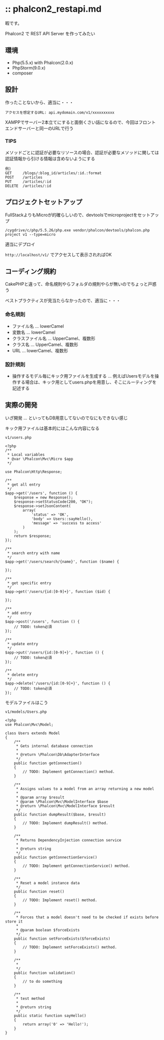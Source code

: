 :: phalcon2_restapi.md
===

暇です。

Phalcon2 で REST API Server を作ってみたい

## 環境

- Php(5.5.x) with Phalcon(2.0.x)
- PhpStorm(9.0.x)
- composer

## 設計

作ったことないから、適当に・・・

```
アクセスを想定するURL: api.mydomain.com/v1/xxxxxxxxxx
```

XAMPPでサーバー2本立てにすると面倒くさい話になるので、今回はフロントエンドサーバーと同一のURLで行う

### TIPS

メソッドごとに認証が必要なリソースの場合、認証が必要なメソッドに関しては認証情報から引ける情報は含めないようにする

```
例)
GET     /blogs/:blog_id/articles/:id.:format
POST    /articles
PUT     /articles/:id
DELETE  /articles/:id
```

## プロジェクトセットアップ

FullStackよりもMicroが的確らしいので、devtoolsでmicroprojectをセットアップ

```
/cygdrive/c/php/5.5.26/php.exe vendor/phalcon/devtools/phalcon.php project v1 --type=micro
```

適当にデプロイ

`http://localhost/v1/` でアクセスして表示されればOK

## コーディング規約

CakePHPと違って、命名規則やらフォルダの規則やらが無いのでちょっと戸惑う

ベストプラクティスが見当たらなかったので、適当に・・・

### 命名規則

- ファイル名       ... lowerCamel
- 変数名           ... lowerCamel
- クラスファイル名 ... UpperCamel、複数形
- クラス名         ... UpperCamel、複数形
- URL              ... lowerCamel、複数形

### 設計規則

- 操作するモデル毎にキック用ファイルを生成する ... 例えばUsersモデルを操作する場合は、キック用としてusers.phpを用意し、そこにルーティングを記述する

## 実際の開発

いざ開発 ... といってもDB用意してないのでなにもできない感じ

キック用ファイルは基本的にはこんな内容になる

`v1/users.php`

```
<?php
/**
 * Local variables
 * @var \Phalcon\Mvc\Micro $app
 */

use Phalcon\Http\Response;

/**
 * get all entry
 */
$app->get('/users', function () {
    $response = new Response();
    $response->setStatusCode(200, "OK");
    $response->setJsonContent(
        array(
            'status' => 'OK',
            'body' => Users::sayHello(),
            'message' => 'success to access'
        )
    );
    return $response;
});

/**
 * search entry with name
 */
$app->get('/users/search/{name}', function ($name) {

});

/**
 * get specific entry
 */
$app->get('/users/{id:[0-9]+}', function ($id) {

});

/**
 * add entry
 */
$app->post('/users', function () {
    // TODO: token必須
});

/**
 * update entry
 */
$app->put('/users/{id:[0-9]+}', function () {
    // TODO: token必須
});

/**
 * delete entry
 */
$app->delete('/users/{id:[0-9]+}', function () {
    // TODO: token必須
});
```

モデルファイルはこう

`v1/models/Users.php`

```
<?php
use Phalcon\Mvc\Model;

class Users extends Model
{
    /**
     * Gets internal database connection
     *
     * @return \Phalcon\Db\AdapterInterface
     */
    public function getConnection()
    {
        // TODO: Implement getConnection() method.
    }

    /**
     * Assigns values to a model from an array returning a new model
     *
     * @param array $result
     * @param \Phalcon\Mvc\ModelInterface $base
     * @return \Phalcon\Mvc\ModelInterface $result
     */
    public function dumpResult($base, $result)
    {
        // TODO: Implement dumpResult() method.
    }

    /**
     * Returns DependencyInjection connection service
     *
     * @return string
     */
    public function getConnectionService()
    {
        // TODO: Implement getConnectionService() method.
    }

    /**
     * Reset a model instance data
     */
    public function reset()
    {
        // TODO: Implement reset() method.
    }

    /**
     * Forces that a model doesn't need to be checked if exists before store it
     *
     * @param boolean $forceExists
     */
    public function setForceExists($forceExists)
    {
        // TODO: Implement setForceExists() method.
    }

    /**
     *
     */
    public function validation()
    {
        // to do something
    }

    /**
     * test method
     *
     * @return string
     */
    public static function sayHello()
    {
        return array('0' => 'Hello!');
    }
}
```

